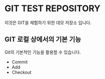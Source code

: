 # GIT TEST REPOSITORY

이것은 GIT을 체험하기 위한 데모 저장소 입니다. 

## GIT 로컬 상에서의 기본 기능

Git의 기본적인 기능을 활용할 수 있습니다. 

- Commit
- Add
- Checkout